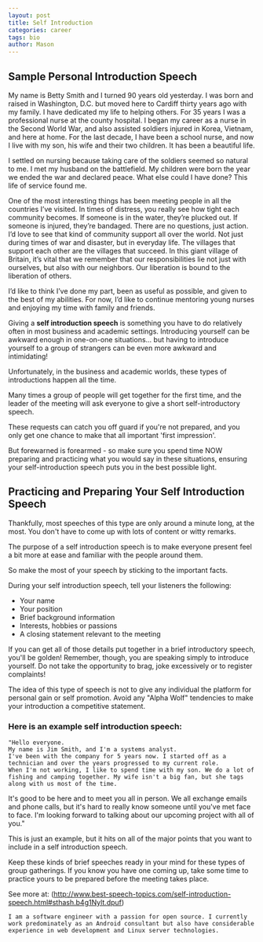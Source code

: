 ```yaml
---
layout: post
title: Self Introduction
categories: career
tags: bio
author: Mason
---
```


## Sample Personal Introduction Speech

My name is Betty Smith and I turned 90 years old yesterday. I was born and raised in Washington, D.C. but moved here to Cardiff thirty years ago with my family. I have dedicated my life to helping others. For 35 years I was a professional nurse at the county hospital. I began my career as a nurse in the Second World War, and also assisted soldiers injured in Korea, Vietnam, and here at home. For the last decade, I have been a school nurse, and now I live with my son, his wife and their two children. It has been a beautiful life.

I settled on nursing because taking care of the soldiers seemed so natural to me. I met my husband on the battlefield. My children were born the year we ended the war and declared peace.  What else could I have done? This life of service found me.

One of the most interesting things has been meeting people in all the countries I’ve visited. In times of distress, you really see how tight each community becomes. If someone is in the water, they’re plucked out. If someone is injured, they’re bandaged. There are no questions, just action. I’d love to see that kind of community support all over the world. Not just during times of war and disaster, but in everyday life. The villages that support each other are the villages that succeed. In this giant village of Britain, it’s vital that we remember that our responsibilities lie not just with ourselves, but also with our neighbors. Our liberation is bound to the liberation of others.

I’d like to think I’ve done my part, been as useful as possible, and given to the best of my abilities. For now, I’d like to continue mentoring young nurses and enjoying my time with family and friends.

Giving a **self introduction speech** is something you have to do relatively often in most business and academic settings. Introducing yourself can be awkward enough in one-on-one situations... but having to introduce yourself to a group of strangers can be even more awkward and intimidating!

Unfortunately, in the business and academic worlds, these types of introductions happen all the time.

Many times a group of people will get together for the first time, and the leader of the meeting will ask everyone to give a short self-introductory speech.

These requests can catch you off guard if you're not prepared, and you only get one chance to make that all important 'first impression'.

But forewarned is forearmed - so make sure you spend time NOW preparing and practicing what you would say in these situations, ensuring your self-introduction speech puts you in the best possible light.

## Practicing and Preparing Your Self Introduction Speech

Thankfully, most speeches of this type are only around a minute long, at the most. You don't have to come up with lots of content or witty remarks.

The purpose of a self introduction speech is to make everyone present feel a bit more at ease and familiar with the people around them.

So make the most of your speech by sticking to the important facts.

During your self introduction speech, tell your listeners the following:

* Your name
* Your position
* Brief background information
* Interests, hobbies or passions
* A closing statement relevant to the meeting

If you can get all of those details put together in a brief introductory speech, you'll be golden! Remember, though, you are speaking simply to introduce yourself. Do not take the opportunity to brag, joke excessively or to register complaints!

The idea of this type of speech is not to give any individual the platform for personal gain or self promotion. Avoid any "Alpha Wolf" tendencies to make your introduction a competitive statement.

### Here is an example self introduction speech:

```
"Hello everyone.
My name is Jim Smith, and I'm a systems analyst.
I've been with the company for 5 years now. I started off as a technician and over the years progressed to my current role.
When I'm not working, I like to spend time with my son. We do a lot of fishing and camping together. My wife isn't a big fan, but she tags along with us most of the time.
```

It's good to be here and to meet you all in person. We all exchange emails and phone calls, but it's hard to really know someone until you've met face to face. I'm looking forward to talking about our upcoming project with all of you."

This is just an example, but it hits on all of the major points that you want to include in a self introduction speech.

Keep these kinds of brief speeches ready in your mind for these types of group gatherings. If you know you have one coming up, take some time to practice yours to be prepared before the meeting takes place.

See more at: (http://www.best-speech-topics.com/self-introduction-speech.html#sthash.b4g1Nylt.dpuf)

```
I am a software engineer with a passion for open source. I currently work predominately as an Android consultant but also have considerable experience in web development and Linux server technologies.
```
